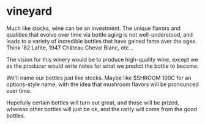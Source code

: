 # vineyard

Much like stocks, wine can be an investment. The unique flavors and qualities that evolve over time via bottle aging is not well-understood, and leads to a variety of incredible bottles that have gained fame over the ages. Think '82 Lafite, 1947 Château Cheval Blanc, etc...

The vision for this winery would be to produce high-quality wine, except we as the producer would write notes for what we predict the bottle to become. 

We'll name our bottles just like stocks. Maybe like $SHROOM 100C for an options-style name, with the idea that mushroom flavors will be pronounced over time.

Hopefully certain bottles will turn out great, and those will be prized, whereas other bottles will just be ok, and the rarity will come from the good bottles.
